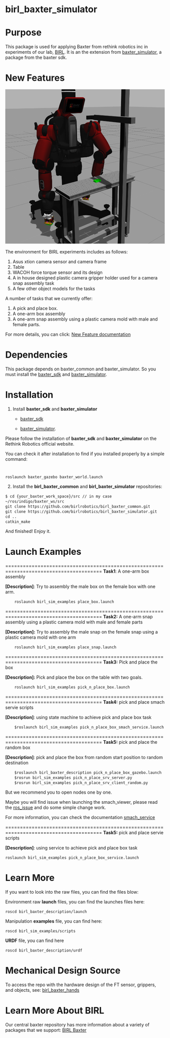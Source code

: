# birl_baxter_simulator

# Purpose
This package is used for applying Baxter from rethink robotics inc in experiments of our lab, [BIRL](https://github.com/birlrobotics/birl_baxter/wiki).
It is an the extension from [baxter_simulator](https://github.com/RethinkRobotics/baxter_simulator), a package from the baxter sdk.

# New Features

![baxter](https://github.com/birlrobotics/birl_baxter_common/blob/master/media/full.png)

The environment for BIRL experiments includes as follows:
  1.  Asus xtion camera sensor and camera frame
  2.  Table
  3.  WACOH force torque sensor and its design
  4.  A in house designed plastic camera gripper holder used for a camera snap assembly task
  5.  A few other object models for the tasks

A number of tasks that we currently offer:
 1. A pick and place box.
 2. A one-arm box assembly
 3. A one-arm snap assembly using a plastic camera mold with male and female parts. 

For more details, you can click: [New Feature documentation](https://github.com/birlrobotics/birl_baxter_common/wiki/New-Features-documentation)

# Dependencies
This package depends on baxter_common and baxter_simulator. So you must install the [baxter_sdk](http://sdk.rethinkrobotics.com/wiki/Workstation_Setup) and [baxter_simulator](http://sdk.rethinkrobotics.com/wiki/Simulator_Installation).

# Installation
1. Install **baxter_sdk** and **baxter_simulator**

   - [baxter_sdk](http://sdk.rethinkrobotics.com/wiki/Workstation_Setup) 

   - [baxter_simulator](http://sdk.rethinkrobotics.com/wiki/Simulator_Installation).

  Please follow the installation of **baxter_sdk** and **baxter_simulator** on the Rethink Robotics official website.  

  You can check it after installation to find if you installed properly by a simple command: 
#
    roslaunch baxter_gazebo baxter_world.launch 

 
2. Install the **birl_baxter_common** and **birl_baxter_simulator** repositories:
````
$ cd {your_baxter_work_space}/src // in my case ~/ros/indigo/baxter_ws/src
git clone https://github.com/birlrobotics/birl_baxter_common.git
git clone https://github.com/birlrobotics/birl_baxter_simulator.git
cd ..
catkin_make
````
 And finished! Enjoy it.

# Launch Examples
=======================================================================================
**Task1**: A one-arm box assembly
    
**[Description]**: Try to assembly the male box on the female box with one arm.
````
    roslaunch birl_sim_examples place_box.launch
````
=======================================================================================
**Task2:** A one-arm snap assembly using a plastic camera mold with male and female parts

**[Description]:** Try to assembly the male snap on the female snap using a plastic camera mold with one arm
````
    roslaunch birl_sim_examples place_snap.launch
````
=======================================================================================
**Task3:** Pick and place the box

**[Description]:** Pick and place the box on the table with two goals.
````
    roslaunch birl_sim_examples pick_n_place_box.launch
````
=======================================================================================
**Task4:** pick and place smach servie scripts

**[Description]**: using state machine to achieve pick and place box task
````
    $roslaunch birl_sim_examples pick_n_place_box_smach_service.launch
````


=======================================================================================
**Task5:** pick and place the random box

**[Description]**: pick and place the box from random start position to random destination
````
    $roslaunch birl_baxter_description pick_n_place_box_gazebo.launch
    $rosrun birl_sim_examples pick_n_place_srv_server.py
    $rosrun birl_sim_examples pick_n_place_srv_client_random.py
````



But we recommend you to open nodes one by one.

Maybe you will find issue when launching the smach_viewer, please read the [ros_issue](http://answers.ros.org/question/172688/ros-indigo-cannot-show-graph-view-on-smach_viewer/) and do some simple change work.

For more information, you can check the documentation [smach_service](https://github.com/birlrobotics/birl_baxter_simulator/wiki/smach-service)
  
=======================================================================================
**Task5:** pick and place servie scripts

**[Description]**: using service to achieve pick and place box task
````
roslaunch birl_sim_examples pick_n_place_box_service.launch
````

# Learn More
If you want to look into the raw files, you can find the files blow:

Environment raw **launch** files, you can find the launches files here:
````
roscd birl_baxter_description/launch
````

Manipulation **examples** file, you can find here:
````
roscd birl_sim_examples/scripts
````

**URDF** file, you can find here
````
roscd birl_baxter_description/urdf
````

# Mechanical Design Source
To access the repo with the hardware design of the FT sensor, grippers, and objects, see: [birl_baxter_hands](https://github.com/birlrobotics/birl_baxter_hands)

# Learn More About BIRL
Our central baxter repository has more information about a variety of packages that we support: [BIRL Baxter](https://github.com/birlrobotics/birl_baxter/wiki)
